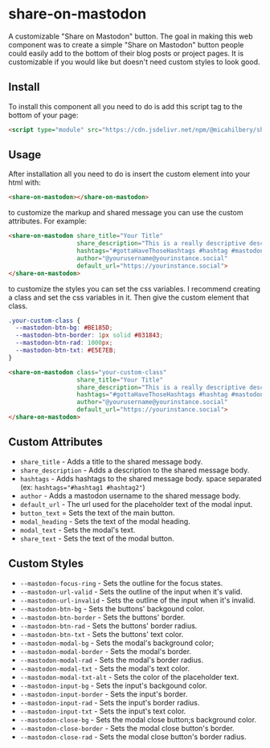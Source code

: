 # share-on-mastodon
A customizable "Share on Mastodon" button. The goal in making this web component
was to create a simple "Share on Mastodon" button people could easily add to the
bottom of their blog posts or project pages. It is customizable if you would
like but doesn't need custom styles to look good.

## Install

To install this component all you need to do is add this script tag
to the bottom of your page:

```html
<script type="module" src="https://cdn.jsdelivr.net/npm/@micahilbery/share-on-mastodon@1.0.4/share-on-mastodon.js"></script>
```

## Usage

After installation all you need to do is insert the custom element into your
html with:

```html
<share-on-mastodon></share-on-mastodon>
```

to customize the markup and shared message you can use the custom attributes.
For example:

```html
<share-on-mastodon share_title="Your Title"
                   share_description="This is a really descriptive description."
                   hashtags="#gottaHaveThoseHashtags #hashtag #mastodon"
                   author="@yourusername@yourinstance.social"
                   default_url="https://yourinstance.social">
</share-on-mastodon>
```

to customize the styles you can set the css variables. I recommend creating a
class and set the css variables in it. Then give the custom element that class.

```css
.your-custom-class {
  --mastodon-btn-bg: #BE185D;
  --mastodon-btn-border: 1px solid #831843;
  --mastodon-btn-rad: 1000px;
  --mastodon-btn-txt: #E5E7EB;
}
```

```html
<share-on-mastodon class="your-custom-class"
                   share_title="Your Title"
                   share_description="This is a really descriptive description."
                   hashtags="#gottaHaveThoseHashtags #hashtag #mastodon"
                   author="@yourusername@yourinstance.social"
                   default_url="https://yourinstance.social">
</share-on-mastodon>
```

## Custom Attributes

 - `share_title` - Adds a title to the shared message body.
 - `share_description` - Adds a description to the shared message body.
 - `hashtags` - Adds hashtags to the shared message body. space separated (ex: `hashtags="#hashtag1 #hashtag2"`)
 - `author` - Adds a mastodon username to the shared message body.
 - `default_url` - The url used for the placeholder text of the modal input.
 - `button_text` = Sets the text of the main button.
 - `modal_heading` - Sets the text of the modal heading.
 - `modal_text` - Sets the modal's text.
 - `share_text` - Sets the text of the modal button.

## Custom Styles

- `--mastodon-focus-ring` - Sets the outline for the focus states.
- `--mastodon-url-valid` - Sets the outline of the input when it's valid.
- `--mastodon-url-invalid` - Sets the outline of the input when it's invalid.
- `--mastodon-btn-bg` - Sets the buttons' backgound color.
- `--mastodon-btn-border` - Sets the buttons' border.
- `--mastodon-btn-rad` - Sets the buttons' border radius.
- `--mastodon-btn-txt` - Sets the buttons' text color.
- `--mastodon-modal-bg` - Sets the modal's background color;
- `--mastodon-modal-border` - Sets the modal's border.
- `--mastodon-modal-rad` - Sets the modal's border radius.
- `--mastodon-modal-txt` - Sets the modal's text color.
- `--mastodon-modal-txt-alt` - Sets the color of the placeholder text.
- `--mastodon-input-bg` - Sets the input's backgound color.
- `--mastodon-input-border` - Sets the input's border.
- `--mastodon-input-rad` - Sets the input's border radius.
- `--mastodon-input-txt` - Sets the input's text color.
- `--mastodon-close-bg` - Sets the modal close button;s background color.
- `--mastodon-close-border` - Sets the modal close button's border.
- `--mastodon-close-rad` - Sets the modal close button's border radius.
